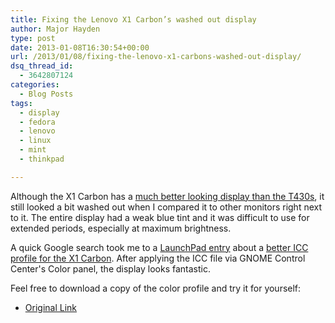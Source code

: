 ```yaml
---
title: Fixing the Lenovo X1 Carbon’s washed out display
author: Major Hayden
type: post
date: 2013-01-08T16:30:54+00:00
url: /2013/01/08/fixing-the-lenovo-x1-carbons-washed-out-display/
dsq_thread_id:
  - 3642807124
categories:
  - Blog Posts
tags:
  - display
  - fedora
  - lenovo
  - linux
  - mint
  - thinkpad

---
```

Although the X1 Carbon has a [much better looking display than the T430s][1], it still looked a bit washed out when I compared it to other monitors right next to it. The entire display had a weak blue tint and it was difficult to use for extended periods, especially at maximum brightness.

A quick Google search took me to a [LaunchPad entry][2] about a [better ICC profile for the X1 Carbon][3]. After applying the ICC file via GNOME Control Center's Color panel, the display looks fantastic.

Feel free to download a copy of the color profile and try it for yourself:

  * [Original Link][4]

 [1]: /2012/10/21/lenovo-thinkpad-t430s-review/
 [2]: https://answers.launchpad.net/ubuntu-certification/+question/177299
 [3]: http://www.notebookcheck.net/Review-Lenovo-ThinkPad-X1-Subnotebook.55370.0.html
 [4]: http://www.notebookcheck.net/uploads/tx_nbc2/Lenovo_ThinkPad_X1_1366x768_glare_LP133WH2-TLM5.icc
